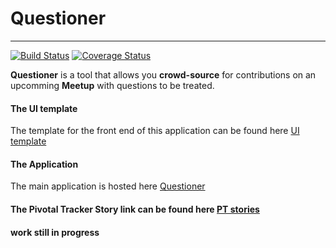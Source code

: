 # Questioner 
____
[![Build Status](https://travis-ci.com/swisskid95/Questioner.svg?branch=develop)](https://travis-ci.com/swisskid95/Questioner)
[![Coverage Status](https://coveralls.io/repos/github/swisskid95/Questioner/badge.svg?branch=develop)](https://coveralls.io/github/swisskid95/Questioner?branch=develop)

 **Questioner** is a tool that allows you **crowd-source** for contributions on an upcomming **Meetup** with questions to be treated.

#### The UI template

The template for the front end of this application can be found here [UI template](https://swisskid95.github.io/Questioner/UI/index.html) 

#### The Application

The main application is hosted here [Questioner](https://sanusi-questioner-server.herokuapp.com/api/v1)

#### The Pivotal Tracker Story link can be found here [PT stories](https://www.pivotaltracker.com/n/projects/2232638)

#### work still in progress
